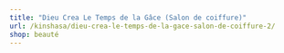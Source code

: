 ```yaml
---
title: "Dieu Crea Le Temps de la Gâce (Salon de coiffure)"
url: /kinshasa/dieu-crea-le-temps-de-la-gace-salon-de-coiffure-2/
shop: beauté
---
```

